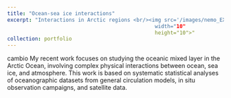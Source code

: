 ```yaml
---
title: "Ocean-sea ice interactions"
excerpt: "Interactions in Arctic regions <br/><img src='/images/nemo_EXP_contorl_mldnorth_spatial19702021_septmars.png' 
                                                width="10" 
                                                height="10">"
collection: portfolio
---
```

cambio
My recent work focuses on studying the oceanic mixed layer in the Arctic Ocean, involving complex physical interactions between ocean, sea ice, and atmosphere. This work is based on systematic statistical analyses of oceanographic datasets from general circulation models, in situ observation campaigns, and satellite data.
